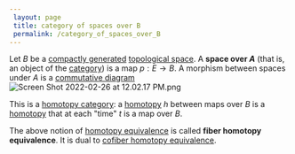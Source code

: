 ```yaml
---
 layout: page
 title: category of spaces over B
 permalink: /category_of_spaces_over_B
---
```


Let $B$ be a [compactly generated](https://defsmath.github.io/DefsMath/category_of_spaces_under_A) [topological space](https://defsmath.github.io/DefsMath/compactly_generated). A **space over $A$** (that is, an object of the [category](https://defsmath.github.io/DefsMath/topological_space)) is a map $p:E\to B$. A morphism between spaces under $A$ is a [commutative diagram](https://defsmath.github.io/DefsMath/category) ![Screen Shot 2022-02-26 at 12.02.17 PM.png](https://defsmath.github.io/DefsMath/commutative_diagram)

This is a [homotopy category](https://defsmath.github.io/DefsMath/homotopy_category): a [homotopy](https://defsmath.github.io/DefsMath/homotopy) $h$ between maps over $B$ is a [homotopy](https://defsmath.github.io/DefsMath/homotopy) that at each "time" $t$ is a map over $B$. 

The above notion of [homotopy equivalence](https://defsmath.github.io/DefsMath/homotopy_equivalence_of_spaces) is called **fiber homotopy equivalence**.  It is dual to [cofiber homotopy equivalence](https://defsmath.github.io/DefsMath/category_of_spaces_under_A).